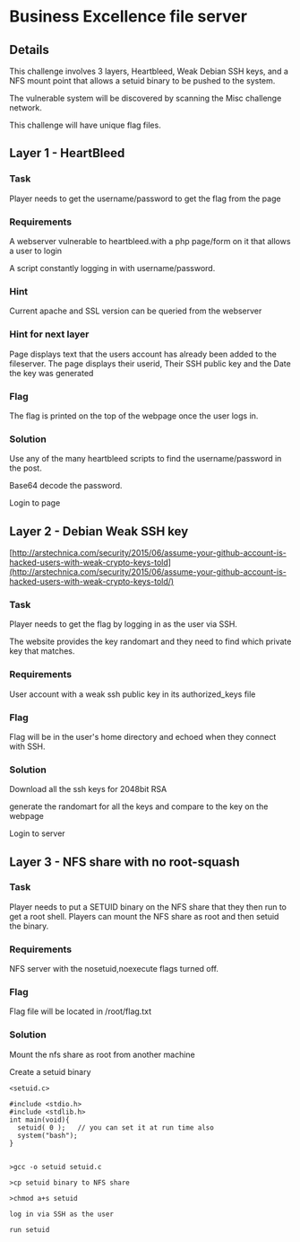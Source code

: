 # Business Excellence file server

## Details

This challenge involves 3 layers, Heartbleed, Weak Debian SSH keys, and a NFS mount point that allows a setuid binary to be pushed to the system.

The vulnerable system will be discovered by scanning the Misc challenge network.

This challenge will have unique flag files.

## Layer 1 - HeartBleed

### Task

Player needs to get the username/password to get the flag from the page

### Requirements

A webserver vulnerable to heartbleed.with a php page/form on it that allows a user to login

A script constantly logging in with username/password.

### Hint

Current apache and SSL version can be queried from the webserver

### Hint for next layer

Page displays text that the users account has already been added to the fileserver. The page displays their userid, Their SSH public key and the Date the key was generated

### Flag

The flag is printed on the top of the webpage once the user logs in.

### Solution

Use any of the many heartbleed scripts to find the username/password in the post.

Base64 decode the password.

Login to page

## Layer 2 - Debian Weak SSH key

[http://arstechnica.com/security/2015/06/assume-your-github-account-is-hacked-users-with-weak-crypto-keys-told](http://arstechnica.com/security/2015/06/assume-your-github-account-is-hacked-users-with-weak-crypto-keys-told/)

### Task

Player needs to get the flag by logging in as the user via SSH.

The website provides the key randomart and they need to find which private key that matches.

### Requirements

User account with a weak ssh public key in its authorized_keys file

### Flag

Flag will be in the user's home directory and echoed when they connect with SSH.

### Solution
Download all the ssh keys for 2048bit RSA

generate the randomart for all the keys and compare to the key on the webpage

Login to server

## Layer 3 - NFS share with no root-squash

### Task

Player needs to put a SETUID binary on the NFS share that they then run to get a root shell. Players can mount the NFS share as root and then setuid the binary.

### Requirements
NFS server with the nosetuid,noexecute flags turned off.

### Flag
Flag file will be located in /root/flag.txt 

### Solution

Mount the nfs share as root from another machine

Create a setuid binary

```
<setuid.c>

#include <stdio.h>
#include <stdlib.h>
int main(void){
  setuid( 0 );   // you can set it at run time also
  system("bash");
}


>gcc -o setuid setuid.c

>cp setuid binary to NFS share

>chmod a+s setuid

log in via SSH as the user

run setuid
```
